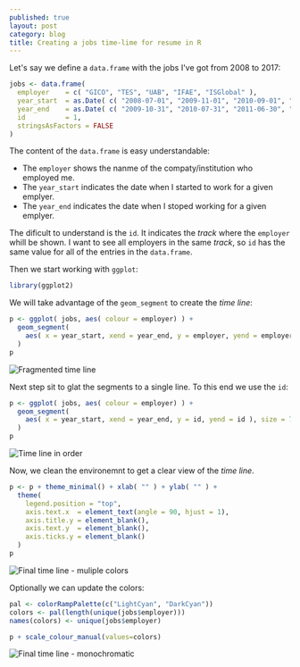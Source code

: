 ```yaml
---
published: true
layout: post
category: blog
title: Creating a jobs time-lime for resume in R
---
```


Let's say we define a `data.frame` with the jobs I've got from 2008 to 2017:


```R
jobs <- data.frame(
  employer    = c( "GICO", "TES", "UAB", "IFAE", "ISGlobal" ),
  year_start  = as.Date( c( "2008-07-01", "2009-11-01", "2010-09-01", "2011-07-01", "2013-09-01" ) ),
  year_end    = as.Date( c( "2009-10-31", "2010-07-31", "2011-06-30", "2012-09-30", "2017-08-31" ) ),
  id          = 1,
  stringsAsFactors = FALSE
)
```

The content of the `data.frame` is easy understandable:

  * The `employer` shows the nanme of the compaty/institution who employed me.
  * The `year_start` indicates the date when I started to work for a given emplyer.
  * The `year_end` indicates the date when I stoped working for a given emplyer.

The dificult to understand is the `id`. It indicates the *track* where the `employer` whill be shown. I want to see all employers in the same *track*, so `id` has the same value for all of the entries in the `data.frame`.

Then we start working with `ggplot`:

```R
library(ggplot2)
```

We will take advantage of the `geom_segment` to create the *time line*:

```R
p <- ggplot( jobs, aes( colour = employer) ) +
  geom_segment(
    aes( x = year_start, xend = year_end, y = employer, yend = employer ), size = 7 
  ) 
p
```
![Fragmented time line]({{baseurl}}/assets/time-line-in-r-1.png)

Next step sit to glat the segments to a single line. To this end we use the `id`:

```R
p <- ggplot( jobs, aes( colour = employer) ) +
  geom_segment(
    aes( x = year_start, xend = year_end, y = id, yend = id ), size = 7 
  ) 
p
```
![Time line in order]({{baseurl}}/assets/time-line-in-r-2.png)

Now, we clean the environemnt to get a clear view of the *time line*.

```R
p <- p + theme_minimal() + xlab( "" ) + ylab( "" ) +
  theme(
    legend.position = "top",
    axis.text.x  = element_text(angle = 90, hjust = 1),
    axis.title.y = element_blank(),
    axis.text.y  = element_blank(),
    axis.ticks.y = element_blank()
  )
p
```
![Final time line - muliple colors]({{baseurl}}/assets/time-line-in-r-3.png)

Optionally we can update the colors:

```R
pal <- colorRampPalette(c("LightCyan", "DarkCyan"))
colors <- pal(length(unique(jobs$employer)))
names(colors) <- unique(jobs$employer)

p + scale_colour_manual(values=colors)
```
![Final time line - monochromatic]({{baseurl}}/assets/time-line-in-r-4.png)
